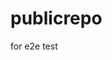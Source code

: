 # publicrepo
for e2e test






















































































































































































































































































































































































































































































































































































































































































































































































































































































































































































































































































































































































































































































































































































































































































































































































































































































































































































































































































































































































































































































































































































































































































































































































































































































































































































































































































































































































































































































































































































































































































































































































































































































































